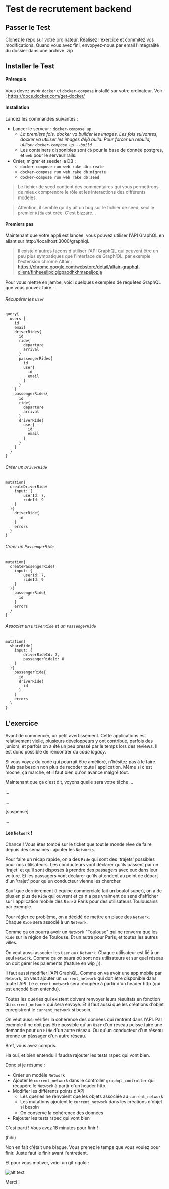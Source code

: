 # Test de recrutement backend

## Passer le Test

Clonez le repo sur votre ordinateur. Réalisez l'exercice et commitez vos modifications. Quand vous avez fini, envopyez-nous par email l'intégralité du dossier dans une archive .zip

## Installer le Test

#### Prérequis

Vous devez avoir `docker` et `docker-compose` installé sur votre ordinateur. Voir : https://docs.docker.com/get-docker/

#### Installation

Lancez les commandes suivantes :
* Lancer le serveur : `docker-compose up`
  * *La première fois, docker va builder les images. Les fois suivantes, docker va utiliser les images déjà build. Pour forcer un rebuild, utiliser `docker-compose up --build`*
  * Les containers disponibles sont `db` pour la base de donnée postgres, et `web` pour le serveur rails.
* Créer, migrer et seeder la DB :
  * `docker-compose run web rake db:create`
  * `docker-compose run web rake db:migrate`
  * `docker-compose run web rake db:seed`

> Le fichier de seed contient des commentaires qui vous permettrons de mieux comprendre le rôle et les interactions des différents modèles.

> Attention, il semble qu'il y ait un bug sur le fichier de seed, seul le premier `Ride` est crée. C'est bizzare...

#### Premiers pas

Maintenant que votre appli est lancée, vous pouvez utiliser l'API GraphQL en allant sur http://localhost:3000/graphiql.

> Il existe d'autres façons d'utiliser l'API GraphQL qui peuvent être un peu plus sympatiques que l'interface de Graph*i*QL, par exemple l'extension chrome Altair : https://chrome.google.com/webstore/detail/altair-graphql-client/flnheeellpciglgpaodhkhmapeljopja

Pour vous mettre en jambe, voici quelques exemples de requêtes GraphQL que vous pouvez faire :

###### Récupérer les `User`
```
query{
  users {
    id
    email
    driverRides{
      id
      ride{
        departure
        arrival
      }
      passengerRides{
        id
        user{
          id
          email
        }
      }
    }
    passengerRides{
      id
      ride{
        departure
        arrival
      }
      driverRide{
        user{
          id
          email
        }
      }
    }
  }
}
```
###### Créer un `DriverRide`
```
mutation{
  createDriverRide(
    input: {
    	userId: 7,
    	rideId: 9
  	}
  ){
    driverRide{
      id
    }
    errors
  }
}
```

###### Créer un `PassengerRide`
```
mutation{
  createPassengerRide(
    input: {
    	userId: 7,
    	rideId: 9
  	}
  ){
    passengerRide{
      id
    }
    errors
  }
}
```

###### Associer un `DriverRide` et un `PassengerRide`
```
mutation{
  shareRide(
    input: {
    	driverRideId: 7,
    	passengerRideId: 8
  	}
  ){
    passengerRide{
      id
      driverRide{
        id
      }
    }
    errors
  }
}
```

## L'exercice

Avant de commencer, un petit avertissement. Cette applications est relativement vielle, plusieurs développeurs y ont contribué, parfois des juniors, et parfois on a été un peu pressé par le temps lors des reviews. Il est donc possible de rencontrer du *code legacy*.

Si vous voyez du code qui pourrait être amélioré, n'hésitez pas à le faire. Mais pas besoin non plus de recoder toute l'application. Même si c'est moche, ça marche, et il faut bien qu'on avance malgré tout.

Maintenant que ça c'est dit, voyons quelle sera votre tâche ...

...

...

[suspense]

...


#### Les `Network` !

Chance ! Vous êtes tombé sur le ticket que tout le monde rêve de faire depuis des semaines : ajouter les `Networks`.

Pour faire un récap rapide, on a des `Ride` qui sont des 'trajets' possibles pour nos utilisateurs. Les conducteurs vont déclarer qu'ils passent par un 'trajet' et qu'il sont disposés à prendre des passagers avec eux dans leur voiture. Et les passagers vont déclarer qu'ils attendent au point de départ d'un 'trajet' pour qu'un conducteur vienne les chercher.

Sauf que dernièrement (l'équipe commerciale fait un boulot super), on a de plus en plus de `Ride` qui ouvrent et ça n'a pas vraiment de sens d'afficher sur l'application mobile des `Ride` à Paris pour des utilisateurs Toulousains par exemple.

Pour régler ce problème, on a décidé de mettre en place des `Network`. Chaque `Ride` sera associé à un `Network`.

Comme ça on pourra avoir un `Network` "Toulouse" qui ne renverra que les `Ride` sur la région de Toulouse. Et un autre pour Paris, et toutes les autres villes.

On veut aussi associer les `User` aux `Network`. Chaque utilisateur est lié à un seul `Network`. Comme ça on saura où sont nos utilisateurs et sur quel réseau on doit gérer les paiements (feature en wip ;)).

Il faut aussi modifier l'API GraphQL. Comme on va avoir une app mobile par `Network`, on veut ajouter un `current_network` qui doit être disponible dans toute l'API. Le `current_network` sera récupéré à partir d'un header http (qui est encodé bien entendu).

Toutes les queries qui existent doivent renvoyer leurs résultats en fonction du `current_network` qui sera envoyé. Et il faut aussi que les créations d'objet enregistrent le `current_network` si besoin.

On veut aussi vérifier la cohérence des données qui rentrent dans l'API. Par exemple il ne doit pas être possible qu'un `User` d'un réseau puisse faire une demande pour un `Ride` d'un autre réseau. Ou qu'un conducteur d'un réseau prenne un pâssager d'un autre réseau.

Bref, vous avez compris.

Ha oui, et bien entendu il faudra rajouter les tests rspec qui vont bien.

Donc si je résume :
* Créer un modéle `Network`
* Ajouter le `current_network` dans le controller `graphql_controller` qui récupére le `Network` à partir d'un header http.
* Modifier les différents points d'API
  * Les queries ne renvoient que les objets associée au `current_network`
  * Les mutations ajoutent le `current_network` dans les créations d'objet si besoin
  * On conserve la cohérence des données
* Rajouter les tests rspec qui vont bien

C'est parti ! Vous avez 18 minutes pour finir !

(hihi)

Non en fait c'était une blague. Vous prenez le temps que vous voulez pour finir. Juste faut le finir avant l'entretient.

Et pour vous motiver, voici un gif rigolo : 

![alt text](http://francheska45.f.r.pic.centerblog.net/ea6ae6d2.gif)

Merci !
